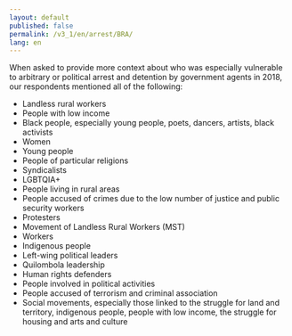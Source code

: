 ```yaml
---
layout: default
published: false
permalink: /v3_1/en/arrest/BRA/
lang: en
---
```


When asked to provide more context about who was especially vulnerable to arbitrary or political arrest and detention by government agents in 2018, our respondents mentioned all of the following:
-	Landless rural workers
-	People with low income
-	Black people, especially young people, poets, dancers, artists, black activists
-	Women
-	Young people
-	People of particular religions
-	Syndicalists
-	LGBTQIA+
-	People living in rural areas
-	People accused of crimes due to the low number of justice and public security workers
-	Protesters
-	Movement of Landless Rural Workers (MST)
-	Workers
-	Indigenous people
-	Left-wing political leaders
-	Quilombola leadership
-	Human rights defenders
-	People involved in political activities
-	People accused of terrorism and criminal association
-	Social movements, especially those linked to the struggle for land and territory, indigenous people, people with low income, the struggle for housing and arts and culture

